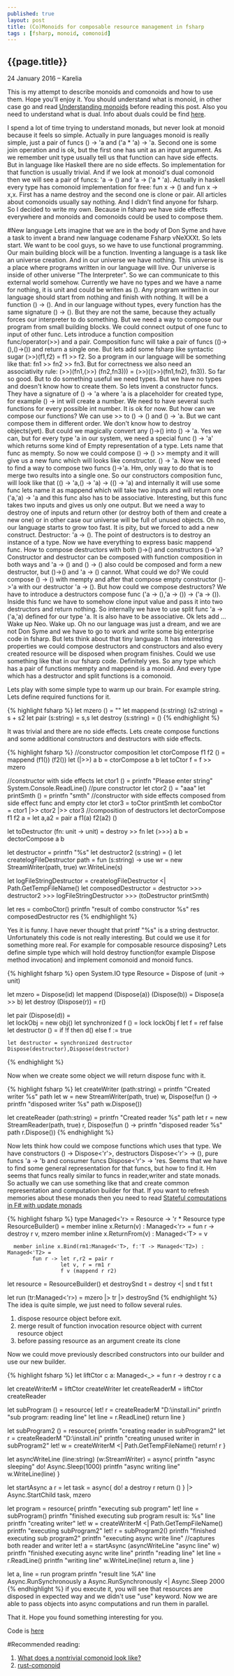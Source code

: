 ```yaml
---
published: true
layout: post
title: (Co)Monoids for composable resource management in fsharp
tags : [fsharp, monoid, comonoid]
---
```


## {{page.title}}


<p class="meta">24 January 2016 &#8211; Karelia</p>

This is my attempt to describe monoids and comonoids and how to use them. Hope you'll enjoy it.
You should understand what is monoid, in other case go and read [Understanding monoids](http://fsharpforfunandprofit.com/series/understanding-monoids.html) before reading this post. Also you need to understand what is dual. Info about duals could be find [here](http://codebetter.com/matthewpodwysocki/2009/11/03/introduction-to-the-reactive-framework-part-ii/). 

I spend a lot of time trying to understand monads, but never look at monoid because it feels so simple. Actually in pure languages monoid is really simple, just a pair of funcs () -> 'a and ('a * 'a) -> 'a. Second one is some join operation and is ok, but the first one has unit as an input argument. As we remember unit type usually tell us that function can have side effects. But in language like Haskell there are no side effects. So implementation for that function is usually trivial. And if we look at monoid's dual comonoid then we will see a pair of funcs: 'a -> () and 'a -> ('a * 'a). Actually in haskell every type has comonoid implementation for free: fun x -> () and fun x -> x,x. First has a name destroy and the second one is clone or pair. All articles about comonoids usually say nothing. And I didn’t find anyone for fsharp. So I decided to write my own. Because in fsharp we have side effects everywhere and monoids and comonoids could be used to compose them.  

#New language
Lets imagine that we are in the body of Don Syme and have a task to invent a brand new language codename Fsharp vNeXXXt. So lets start.
We want to be cool guys, so we have to use functional programming. Our main building block will be a function. Inventing a language is a task like an universe creation. And in our universe we have nothing. This universe is a place where programs written in our language will live.  Our universe is inside of other universe "The Interpreter". So we can communicate to this external world somehow. Currently we have no types and we have a name for nothing, it is unit and could be writen as (). Any program written in our language should start from nothing and finish with nothing. It will be a function () -> (). And in our language without types, every function has the same signature () -> (). But they are not the same, because they actually forces our interpreter to do something. But we need a way to compose our program from small building blocks. We could connect output of one func to input of other func. Lets introduce a function composition func/operator(>>) and a pair. Composition func will take a pair of funcs (()->(),()->()) and return a single one. But lets add some fsharp like syntactic sugar (>>)(f1,f2) = f1 >> f2. So a program in our language will be something like that: fn1 >> fn2 >> fn3. But for correctness we also need an associativity rule: 
 (>>)(fn1,(>>) (fn2,fn3))) = (>>)((>>)(fn1,fn2), fn3)).
So far so good.
But to do something useful we need types. But we have no types and doesn't know how to create them. So lets invent a constructor funcs. They have a signature of () -> 'a where 'a is a placeholder for created type, for example () -> int will create a number. We need to have several such functions for every possible int number. It is ok for now. But how can we compose our functions? We can use >> to () -> () and () -> 'a. But we cant compose them in different order. We don't know how to destroy objects(yet). But could we magically convert any ()->() into () -> 'a. Yes we can, but for every type 'a in our system, we need a special func () -> 'a' which returns some kind of Empty representation of a type. Lets name that func as mempty. So now we could compose () -> () >> mempty and it will give us a new func which will looks like  constructor. () -> 'a. Now we need to find a way to compose two funcs ()->'a. Hm, only way to do that is to merge two results into a single one. So our constructors composition func, will look like that (() -> 'a,() -> 'a) -> (() -> 'a) and internally it will use some func lets name it as mappend which will take two inputs and will return one ('a,'a) -> 'a and this func also has to be associative. Interesting, but this func takes two inputs and gives us only one output. But we need a way to destroy one of inputs and return other (or destroy both of them and create a new one) or in other case our universe will be full of unused objects. Oh no, our language starts to grow too fast. It is pity, but we forced to add a new construct. Destructor: 'a -> (). The point of destructors is to destroy an instance of a type. Now we have everything to express basic mappend func. How to compose destructors with both ()->() and constructors ()->’a? Constructor and destructor can be composed with function composition in both ways and 'a -> () and () -> () also could be composed and form a new destructor, but ()->() and 'a -> () cannot. What could we do? We could compose () -> () with mempty and after that compose empty constructor ()->'a with our destructor 'a -> (). But how could we compose destructors? We have to introduce a destructors compose func ('a -> (),'a -> ()) -> ('a -> ()). Inside this func we have to somehow clone input value and pass it into two destructors and return nothing. So internally we have to use split func 'a -> ('a,'a) defined for our type 'a. It is also have to be associative. Ok lets add ... Wake up Neo. Wake up. Oh no our language was just a dream, and we are not Don Syme and we have to go to work and write some big enterprise code in fsharp. But lets think about that tiny language. It has interesting properties we could compose destructors and constructors and also every created resource will be disposed when program finishes. Could we use something like that in our fsharp code. Definitely yes. So any type which has a pair of functions mempty and mappend is a monoid. And every type which has a destructor and split functions is a comonoid. 

Lets play with some simple type to warm up our brain. For example string. Lets define required functions for it.

{% highlight fsharp %}
let mzero () = ""
let mappend (s:string) (s2:string) = s + s2
let pair (s:string) = s,s
let destroy (s:string) = ()
{% endhighlight %}

It was trivial and there are no side effects. Lets create compose functions and some additional constructors and destructors with side effects.

{% highlight fsharp %}
//constructor composition
let ctorCompose f1 f2 () = mappend (f1()) (f2())
let (|>>) a b = ctorCompose a b
let toCtor f = f >> mzero

//constructor with side effects
let ctor1 () = printfn "Please enter string" 
               System.Console.ReadLine()
//pure constructor
let ctor2 () = "aaa"
let printSmth () = printfn "smth" 
//constructor with side effects composed from side effect func and empty ctor
let ctor3 = toCtor printSmth
let comboCtor = ctor1 |>> ctor2 |>> ctor3
//composition of destructors
let dectorCompose f1 f2 a = let a,a2 = pair a
                            f1(a)
                            f2(a2)
                            ()

let toDestructor (fn: unit -> unit) = destroy >> fn
let (>>>) a b = dectorCompose a b

let destructor = printfn "%s"
let destructor2 (s:string) = ()
let createlogFileDestructor path =
    fun (s:string) -> use wr = new StreamWriter(path, true)
                      wr.WriteLine(s)

let logFileStringDestructor = createlogFileDestructor 
									<| Path.GetTempFileName()
let composedDestructor = destructor 
							>>> destructor2
							>>> logFileStringDestructor 
							>>> (toDestructor printSmth)

let res = comboCtor()
printfn "result of combo constructor %s" res
composedDestructor res
{% endhighlight %}

Yes it is funny. I have never thought that printf "%s" is a string destructor. Unfortunately this code is not really interesting. But could we use it for something more real. For example for composable resource disposing? Lets define simple type which will hold destroy function(for example Dispose method invocation) and implement comonoid and monoid funcs.

{% highlight fsharp %}
open System.IO
type Resource = Dispose of (unit -> unit) 

let mzero = Dispose(id)
let mappend (Dispose(a)) (Dispose(b)) = Dispose(a >> b)
let destroy (Dispose(r)) = r()

let pair (Dispose(d)) =  
    let lockObj = new obj()
    let synchronized f () = lock lockObj f
    let f = ref false
    let destructor () = 
        if !f then d()
        else f := true

    let destructor = synchronized destructor
    Dispose(destructor),Dispose(destructor)    
{% endhighlight %}

Now when we create some object we will return dispose func with it. 

{% highlight fsharp %}
let createWriter (path:string) =
                  printfn "Created writer %s" path
                  let w = new StreamWriter(path, true)
                  w, Dispose(fun () -> printfn "disposed writer %s" path
                                       w.Dispose())
    
let createReader (path:string) =
              printfn "Created reader %s" path
              let r = new StreamReader(path, true)
              r, Dispose(fun () -> printfn "disposed reader %s" path
                                   r.Dispose())
{% endhighlight %}

Now lets think how could we compose functions which uses that type. We have constructors () -> Dispose<'r'>, destructors Dispose<'r'> -> (), pure funcs 'a -> 'b and consumer funcs Dispose<'r'> -> 'res. Seems that we have to find some general representation for that funcs, but how to find it. Hm seems that funcs really similar to funcs in reader,writer and state monads. So actually we can use something like that and create common representation and computation builder for that. If you want to refresh memories about these monads then you need to read [Stateful computations in F# with update monads](http://tomasp.net/blog/2014/update-monads/) 

{% highlight fsharp %}
type Managed<'r> = Resource -> 'r * Resource
type ResourceBuilder() = 
      member inline x.Return(v) : Managed<'r> = fun r -> destroy r
                                                         v, mzero
      member inline x.ReturnFrom(v) : Managed<'T> = v

      member inline x.Bind(rm1:Managed<'T>, f:'T -> Managed<'T2>) : Managed<'T2> =  
            fun r -> let r,r2 = pair r
                     let v, r = rm1 r
                     f v (mappend r r2)


let resource = ResourceBuilder()
et destroySnd t = destroy <| snd t
                  fst t

let run (tr:Managed<'r>) = mzero |> tr |> destroySnd
{% endhighlight %}
The idea is quite simple, we just need to follow several rules.

1. dispose resource object before exit.
2. merge result of function invocation resource object with current resource object
3. before passing resource as an argument create its clone

Now we could move previously described constructors into our builder and use our new builder.

{% highlight fsharp %}
let liftCtor c a: Managed<_>  = fun r -> destroy r
                                         c a

let createWriterM = liftCtor createWriter
let createReaderM = liftCtor createReader

let subProgram () = resource{
    let! r = createReaderM "D:\\install.ini"
    printfn "sub program: reading line"
    let line = r.ReadLine()
    return line
}

let subProgram2 () = resource{
    printfn "creating reader in subProgram2"
    let r = createReaderM "D:\\install.ini"
    printfn "creating unused writer in subProgram2"
    let! w = createWriterM <| Path.GetTempFileName()
    return! r
}

let asyncWriteLine (line:string) (w:StreamWriter)  = async{
    printfn "async sleeping"
    do! Async.Sleep(1000)
    printfn "async writing line"
    w.WriteLine(line)
}

let startAsync a r = 
        let task = async{
                        do! a
                        destroy r
                        return ()
                    } |> Async.StartChild
        task, mzero

let program = resource{
    printfn "executing sub program"
    let! line = subProgram()
    printfn "finished executing sub program result is: %s" line
    printfn "creating writer"
    let! w = createWriterM <| Path.GetTempFileName()
    printfn "executing subProgram2"
    let! r = subProgram2()
    printfn "finished executing sub program2"
    printfn "executing async write line"
    //captures both reader and writer
    let! a = startAsync (asyncWriteLine "async line" w)
    printfn "finished executing async write line"
    printfn "reading line"
    let line = r.ReadLine()
    printfn "writing line"
    w.WriteLine(line)
    return a, line
}

let a, line = run program 
printfn "result line %A" line
Async.RunSynchronously a
Async.RunSynchronously <| Async.Sleep 2000
{% endhighlight %}
if you execute it, you will see that resources are disposed in expected way and we didn't use "use" keyword. Now we are able to pass objects into async computations and run them in parallel. 

That it. Hope you found something interesting for you. 

Code is [here](https://gist.github.com/hodzanassredin/1bc1521bb49b215413e2)

#Recommended reading:
1. [What does a nontrivial comonoid look like?](http://stackoverflow.com/questions/23855070/what-does-a-nontrivial-comonoid-look-like)
2. [rust-comonoid](https://github.com/srijs/rust-comonoid)

